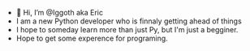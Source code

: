- 👋 Hi, I’m @Iggoth aka Eric
- I am a new Python developer who is finnaly getting ahead of things
- I hope to someday learn more than just Py, but I'm just a begginer.
- Hope to get some experence for programing.
